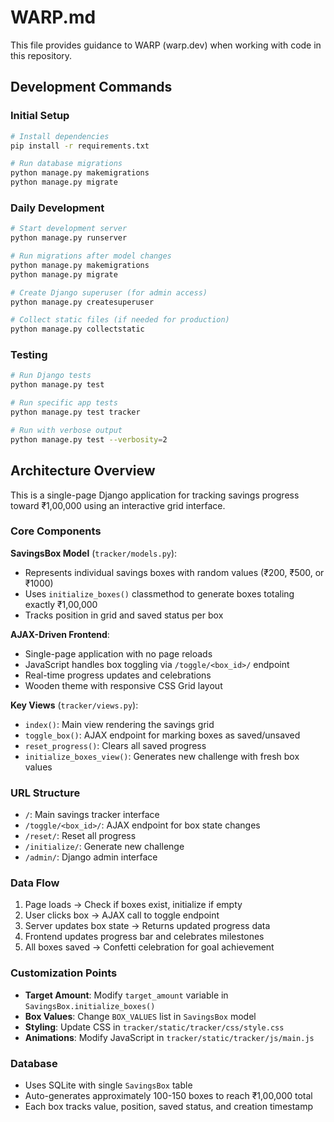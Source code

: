 # WARP.md

This file provides guidance to WARP (warp.dev) when working with code in this repository.

## Development Commands

### Initial Setup
```bash
# Install dependencies
pip install -r requirements.txt

# Run database migrations
python manage.py makemigrations
python manage.py migrate
```

### Daily Development
```bash
# Start development server
python manage.py runserver

# Run migrations after model changes
python manage.py makemigrations
python manage.py migrate

# Create Django superuser (for admin access)
python manage.py createsuperuser

# Collect static files (if needed for production)
python manage.py collectstatic
```

### Testing
```bash
# Run Django tests
python manage.py test

# Run specific app tests
python manage.py test tracker

# Run with verbose output
python manage.py test --verbosity=2
```

## Architecture Overview

This is a single-page Django application for tracking savings progress toward ₹1,00,000 using an interactive grid interface.

### Core Components

**SavingsBox Model** (`tracker/models.py`):
- Represents individual savings boxes with random values (₹200, ₹500, or ₹1000)
- Uses `initialize_boxes()` classmethod to generate boxes totaling exactly ₹1,00,000
- Tracks position in grid and saved status per box

**AJAX-Driven Frontend**:
- Single-page application with no page reloads
- JavaScript handles box toggling via `/toggle/<box_id>/` endpoint
- Real-time progress updates and celebrations
- Wooden theme with responsive CSS Grid layout

**Key Views** (`tracker/views.py`):
- `index()`: Main view rendering the savings grid
- `toggle_box()`: AJAX endpoint for marking boxes as saved/unsaved
- `reset_progress()`: Clears all saved progress
- `initialize_boxes_view()`: Generates new challenge with fresh box values

### URL Structure
- `/`: Main savings tracker interface
- `/toggle/<box_id>/`: AJAX endpoint for box state changes
- `/reset/`: Reset all progress
- `/initialize/`: Generate new challenge
- `/admin/`: Django admin interface

### Data Flow
1. Page loads → Check if boxes exist, initialize if empty
2. User clicks box → AJAX call to toggle endpoint
3. Server updates box state → Returns updated progress data
4. Frontend updates progress bar and celebrates milestones
5. All boxes saved → Confetti celebration for goal achievement

### Customization Points
- **Target Amount**: Modify `target_amount` variable in `SavingsBox.initialize_boxes()`
- **Box Values**: Change `BOX_VALUES` list in `SavingsBox` model
- **Styling**: Update CSS in `tracker/static/tracker/css/style.css`
- **Animations**: Modify JavaScript in `tracker/static/tracker/js/main.js`

### Database
- Uses SQLite with single `SavingsBox` table
- Auto-generates approximately 100-150 boxes to reach ₹1,00,000 total
- Each box tracks value, position, saved status, and creation timestamp